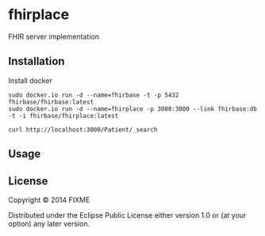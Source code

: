 # fhirplace

FHIR server implementation

## Installation

Install docker

```
sudo docker.io run -d --name=fhirbase -t -p 5432 fhirbase/fhirbase:latest
sudo docker.io run -d --name=fhirplace -p 3000:3000 --link fhirbase:db -t -i fhirbase/fhirplace:latest

curl http://localhost:3000/Patient/_search
```


## Usage


## License

Copyright © 2014 FIXME

Distributed under the Eclipse Public License either version 1.0 or (at
your option) any later version.
